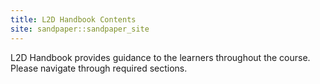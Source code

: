 ```yaml
---
title: L2D Handbook Contents
site: sandpaper::sandpaper_site
---
```


L2D Handbook provides guidance to the learners throughout the course. Please navigate through required sections. 

